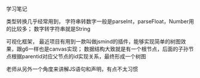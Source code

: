 ﻿学习笔记

类型转换几乎经常用到，
字符串转数字一般是parseInt，parseFloat，Number用的比较多；
数字转字符串就是String

可视化框架，
最近项目有用到一款叫做jsmind的插件，能够实现简单的树图效果，跟g6一样也是canvas实现；
数据结构大致就是有一个根节点，后面的子孙节点根据parentid对应父节点的id实现关系，最终形成一个树图

老师从另外一个角度来讲解JS语句和声明，有点不太习惯